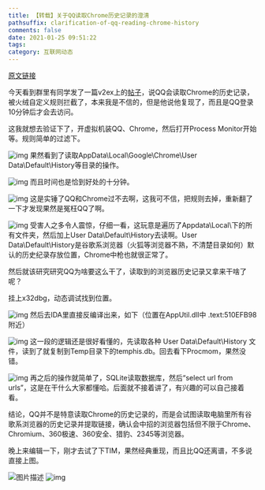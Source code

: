 ```yaml
---
title: 【转载】关于QQ读取Chrome历史记录的澄清
pathsuffix: clarification-of-qq-reading-chrome-history
comments: false
date: 2021-01-25 09:51:22
tags:
category: 互联网动态
---
```


[原文链接](https://bbs.pediy.com/thread-265359.htm)

今天看到群里有同学发了一篇v2ex上的[帖子](https://www.v2ex.com/t/745030)，说QQ会读取Chrome的历史记录，被火绒自定义规则拦截了，本来我是不信的，但是他说他复现了，而且是QQ登录10分钟后才会去访问。

 

这我就想去验证下了，开虚拟机装QQ、Chrome，然后打开Process Monitor开始等。规则简单的过滤下。

 

![img](./873391_DJ94X9WVG4MBTWR.png)
果然看到了读取AppData\Local\Google\Chrome\User Data\Default\History等目录的操作。

 

![img](./873391_W68XZTFJANKMN69.png)
而且时间也是恰到好处的十分钟。

 

![img](./873391_FWD8MPBYN2VRD3G.png)
这是实锤了QQ和Chrome过不去啊，这我可不信，把规则去掉，重新翻了一下才发现果然是冤枉QQ了啊。

 

![img](./873391_AGXY96FE877JTJU.png)
受害人之多令人震惊，仔细一看，这玩意是遍历了Appdata\Local\下的所有文件夹，然后加上User Data\Default\History去读啊。User Data\Default\History是谷歌系浏览器（火狐等浏览器不熟，不清楚目录如何）默认的历史纪录存放位置，Chrome中枪也就很正常了。

 

然后就该研究研究QQ为啥要这么干了，读取到的浏览器历史记录又拿来干啥了呢？

 

挂上x32dbg，动态调试找到位置。

 

![img](./873391_C2KUMY3YXHM4B37.png)
然后去IDA里直接反编译出来，如下（位置在AppUtil.dll中 .text:510EFB98 附近）

 

![img](./873391_5HHXWXCZHYAZ4RH.png)
这一段的逻辑还是很好看懂的，先读取各种 User Data\Default\History 文件，读到了就复制到Temp目录下的temphis.db。回去看下Procmom，果然没错。

 

![img](./873391_3CRMBX6H9ENTZ6B.png)
再之后的操作就简单了，SQLite读取数据库，然后“select url from urls”，这是在干什么大家都懂哈。后面就不接着讲了，有兴趣的可以自己接着看。

 

结论，QQ并不是特意读取Chrome的历史记录的，而是会试图读取电脑里所有谷歌系浏览器的历史记录并提取链接，确认会中招的浏览器包括但不限于Chrome、Chromium、360极速、360安全、猎豹、2345等浏览器。

 

晚上来编辑一下，刚才去试了下TIM，果然经典重现，而且比QQ还离谱，不多说直接上图。

 

![图片描述](./873391_W44WFBHCYKMC3PX.png)
![img](./873391_FY3MV2SM35XPDR2.png)